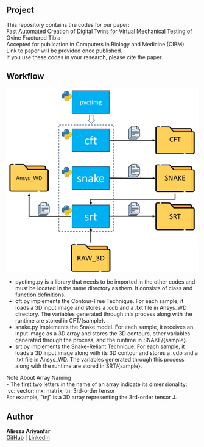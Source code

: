 ## Project


This repository contains the codes for our paper:  
Fast Automated Creation of Digital Twins for Virtual Mechanical Testing of Ovine Fractured Tibia  
Accepted for publication in Computers in Biology and Medicine (CIBM).  
Link to paper will be provided once published.  
If you use these codes in your research, please cite the paper.

## Workflow


![Workflow](Workflow.png)  
- pyctimg.py is a library that needs to be imported in the other codes and must be located in the same directory as them. It consists of class and function definitions.  
- cft.py implements the Contour-Free Technique. For each sample, it loads a 3D input image and stores a .cdb and a .txt file in Ansys_WD directory. The variables generated through this process along with the runtime are stored in CFT/{sample}.  
- snake.py implements the Snake model. For each sample, it receives an input image as a 3D array and stores the 3D contours, other variables generated through the process, and the runtime in SNAKE/{sample}.  
- srt.py implements the Snake-Reliant Technique. For each sample, it loads a 3D input image along with its 3D contour and stores a .cdb and a .txt file in Ansys_WD. The variables generated through this process along with the runtime are stored in SRT/{sample}.  


Note About Array Naming  
	- The first two letters in the name of an array indicate its dimensionality:  
&nbsp;vc: vector; mx: matrix; tn: 3rd-order tensor  
For example, "tnj" is a 3D array representing the 3rd-order tensor J.

## Author

**Alireza Ariyanfar**  
[GitHub](https://github.com/AlirezaAr222) | [LinkedIn](https://www.linkedin.com/in/alireza-ariyanfar/)
